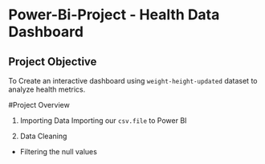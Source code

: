# Power-Bi-Project - Health Data Dashboard
## Project Objective
To Create an interactive dashboard using `weight-height-updated` dataset to analyze health metrics.

#Project Overview

1. Importing Data
Importing our `csv.file` to Power BI

2. Data Cleaning
- Filtering the null values

